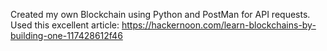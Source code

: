 Created my own Blockchain using Python and PostMan for API requests. 
Used this excellent article: https://hackernoon.com/learn-blockchains-by-building-one-117428612f46
